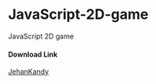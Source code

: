 # JavaScript-2D-game
JavaScript 2D game


<h4>Download Link</h4>


[JehanKandy](https://github.com/JehanKandy)

